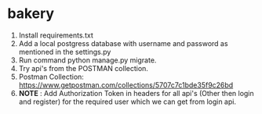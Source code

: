 # bakery

1. Install requirements.txt
2. Add a local postgress database with username and password as mentioned in the settings.py 
3. Run command python manage.py migrate.
4. Try api's from the POSTMAN collection.
5. Postman Collection: https://www.getpostman.com/collections/5707c7c1bde35f9c26bd
6. **NOTE** : Add Authorization Token in headers for all api's (Other then login and register) for the required user which we can get from
login api.

